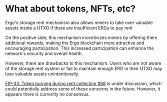 # What about tokens, NFTs, etc?

Ergo's storage rent mechanism also allows miners to take over valuable assets inside a UTXO if there are insufficient ERGs to pay rent

On the positive side, this mechanism incentivizes miners by offering them additional rewards, making the Ergo blockchain more attractive and encouraging participation. This increased participation can enhance the network's security and overall health.

However, there are drawbacks to this mechanism. Users who are not aware of the storage rent system or fail to maintain enough ERG in their UTXO may lose valuable assets unintentionally.

[EIP-33: Token burning during rent collection #68](https://github.com/ergoplatform/eips/pull/68) is under discussion, which could potentially address some of these concerns in the future. However, it appears there is currently no consensus.
